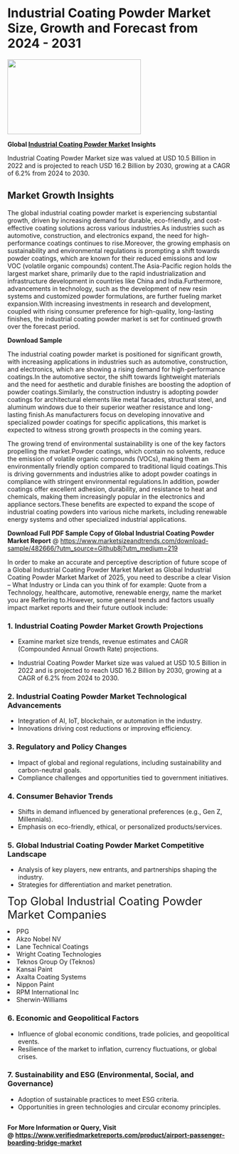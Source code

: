 <H1>Industrial Coating Powder Market Size, Growth and Forecast from 2024 - 2031</H1><img class="aligncenter size-medium wp-image-584254" src="https://thirdeyenews.in/wp-content/uploads/2024/09/Global-Market-Research-300x168.jpeg" alt="" width="300" height="168" /><p><strong>Global&nbsp;<a href="https://www.marketsizeandtrends.com/download-sample/482666/?utm_source=Github8j?utm_medium=219">Industrial Coating Powder Market</a> Insights</strong></p><p>Industrial Coating Powder Market size was valued at USD 10.5 Billion in 2022 and is projected to reach USD 16.2 Billion by 2030, growing at a CAGR of 6.2% from 2024 to 2030.</p><p><h2>Market Growth Insights</h2> <p>The global industrial coating powder market is experiencing substantial growth, driven by increasing demand for durable, eco-friendly, and cost-effective coating solutions across various industries.As industries such as automotive, construction, and electronics expand, the need for high-performance coatings continues to rise.Moreover, the growing emphasis on sustainability and environmental regulations is prompting a shift towards powder coatings, which are known for their reduced emissions and low VOC (volatile organic compounds) content.The Asia-Pacific region holds the largest market share, primarily due to the rapid industrialization and infrastructure development in countries like China and India.Furthermore, advancements in technology, such as the development of new resin systems and customized powder formulations, are further fueling market expansion.With increasing investments in research and development, coupled with rising consumer preference for high-quality, long-lasting finishes, the industrial coating powder market is set for continued growth over the forecast period.</p> <p><strong>Download Sample</strong></p> <p>The industrial coating powder market is positioned for significant growth, with increasing applications in industries such as automotive, construction, and electronics, which are showing a rising demand for high-performance coatings.In the automotive sector, the shift towards lightweight materials and the need for aesthetic and durable finishes are boosting the adoption of powder coatings.Similarly, the construction industry is adopting powder coatings for architectural elements like metal facades, structural steel, and aluminum windows due to their superior weather resistance and long-lasting finish.As manufacturers focus on developing innovative and specialized powder coatings for specific applications, this market is expected to witness strong growth prospects in the coming years.</p> <p>The growing trend of environmental sustainability is one of the key factors propelling the market.Powder coatings, which contain no solvents, reduce the emission of volatile organic compounds (VOCs), making them an environmentally friendly option compared to traditional liquid coatings.This is driving governments and industries alike to adopt powder coatings in compliance with stringent environmental regulations.In addition, powder coatings offer excellent adhesion, durability, and resistance to heat and chemicals, making them increasingly popular in the electronics and appliance sectors.These benefits are expected to expand the scope of industrial coating powders into various niche markets, including renewable energy systems and other specialized industrial applications.</p> <p><span class=""><strong>Download Full PDF Sample Copy of Global Industrial Coating Powder Market Report</strong> @ <a href="https://www.marketsizeandtrends.com/download-sample/482666/?utm_source=Github8j?utm_medium=219" target="_blank">https://www.marketsizeandtrends.com/download-sample/482666/?utm_source=Github8j?utm_medium=219</a></span></p><p>In order to make an accurate and perceptive description of future scope of a Global&nbsp;Industrial Coating Powder Market Market as Global&nbsp;Industrial Coating Powder Market Market of 2025, you need to describe a clear Vision &ndash; What Industry or Linda can you think of for example: Quote from a Technology, healthcare, automotive, renewable energy, name the market you are Reffering to.However, some general trends and factors usually impact market reports and their future outlook include:</p><h3>1.&nbsp;<strong>Industrial Coating Powder Market Growth Projections</strong></h3><ul><li>Examine market size trends, revenue estimates and CAGR (Compounded Annual Growth Rate) projections.</li><li><p>Industrial Coating Powder Market size was valued at USD 10.5 Billion in 2022 and is projected to reach USD 16.2 Billion by 2030, growing at a CAGR of 6.2% from 2024 to 2030.</p></li></ul><h3>2.&nbsp;<strong>Industrial Coating Powder Market Technological Advancements</strong></h3><ul><li>Integration of AI, IoT, blockchain, or automation in the industry.</li><li>Innovations driving cost reductions or improving efficiency.</li></ul><h3>3.&nbsp;<strong>Regulatory and Policy Changes</strong></h3><ul><li>Impact of global and regional regulations, including sustainability and carbon-neutral goals.</li><li>Compliance challenges and opportunities tied to government initiatives.</li></ul><h3>4.&nbsp;<strong>Consumer Behavior Trends</strong></h3><ul><li>Shifts in demand influenced by generational preferences (e.g., Gen Z, Millennials).</li><li>Emphasis on eco-friendly, ethical, or personalized products/services.</li></ul><h3>5.&nbsp;<strong>Global Industrial Coating Powder Market Competitive Landscape</strong></h3><ul><li>Analysis of key players, new entrants, and partnerships shaping the industry.</li><li>Strategies for differentiation and market penetration.</li></ul><p data-pm-slice="1 1 []"><span style="color: inherit; font-family: inherit; font-size: 25px;">Top Global Industrial Coating Powder Market Companies</span></p><div class="" data-test-id=""><p><li>PPG</li><li> Akzo Nobel NV</li><li> Lane Technical Coatings</li><li> Wright Coating Technologies</li><li> Teknos Group Oy (Teknos)</li><li> Kansai Paint</li><li> Axalta Coating Systems</li><li> Nippon Paint</li><li> RPM International Inc</li><li> Sherwin-Williams</li></p></div><h3>6.&nbsp;<strong>Economic and Geopolitical Factors</strong></h3><ul><li>Influence of global economic conditions, trade policies, and geopolitical events.</li><li>Resilience of the market to inflation, currency fluctuations, or global crises.</li></ul><h3>7.&nbsp;<strong>Sustainability and ESG (Environmental, Social, and Governance)</strong></h3><ul><li>Adoption of sustainable practices to meet ESG criteria.</li><li>Opportunities in green technologies and circular economy principles.</li></ul><h2><strong style="font-size: 14px;">For More Information or Query, Visit @&nbsp;</strong><a style="background-color: #ffffff; font-size: 14px;" href="https://www.marketsizeandtrends.com/report/industrial-coating-powder-market/" target="_blank">https://www.verifiedmarketreports.com/product/airport-passenger-boarding-bridge-market</a></h2>